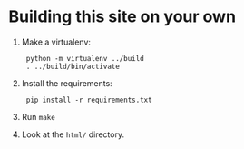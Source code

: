 # Building this site on your own

1. Make a virtualenv:

        python -m virtualenv ../build
        . ../build/bin/activate
        
2. Install the requirements:

        pip install -r requirements.txt
        
3. Run `make`

4. Look at the `html/` directory.

        

